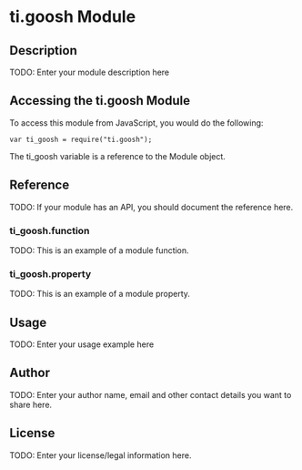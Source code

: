 # ti.goosh Module

## Description

TODO: Enter your module description here

## Accessing the ti.goosh Module

To access this module from JavaScript, you would do the following:

    var ti_goosh = require("ti.goosh");

The ti_goosh variable is a reference to the Module object.

## Reference

TODO: If your module has an API, you should document
the reference here.

### ti_goosh.function

TODO: This is an example of a module function.

### ti_goosh.property

TODO: This is an example of a module property.

## Usage

TODO: Enter your usage example here

## Author

TODO: Enter your author name, email and other contact
details you want to share here.

## License

TODO: Enter your license/legal information here.
